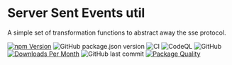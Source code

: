 # Server Sent Events util

A simple set of transformation functions to abstract away the sse protocol.

[![npm Version](https://img.shields.io/npm/v/@johntalton/sse-util.svg)](https://www.npmjs.com/package/@johntalton/sse-util)
![GitHub package.json version](https://img.shields.io/github/package-json/v/johntalton/sse-util/sse-util)
![CI](https://github.com/johntalton/sse-util/workflows/CI/badge.svg)
![CodeQL](https://github.com/johntalton/sse-util/workflows/CodeQL/badge.svg)
![GitHub](https://img.shields.io/github/license/johntalton/sse-util)
[![Downloads Per Month](https://img.shields.io/npm/dm/@johntalton/sse-util.svg)](https://www.npmjs.com/package/@johntalton/sse-util)
![GitHub last commit](https://img.shields.io/github/last-commit/johntalton/sse-util)
[![Package Quality](https://npm.packagequality.com/shield/%40johntalton%2Fsse-util.svg)](https://packagequality.com/#?package=@johntalton/sse-util)
